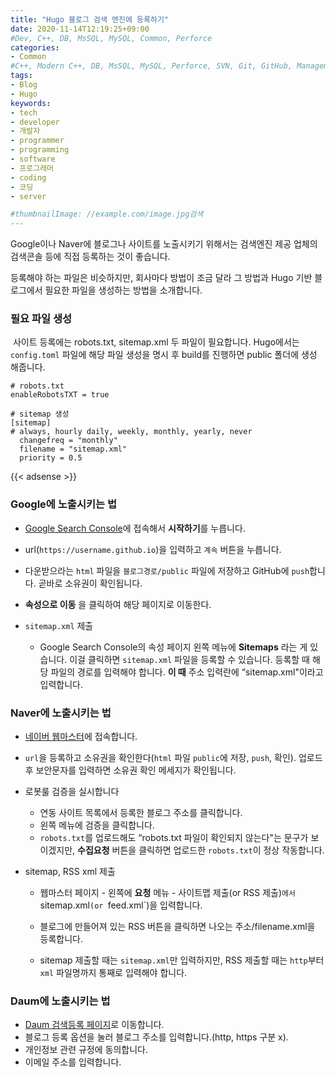 ```yaml
---
title: "Hugo 블로그 검색 엔진에 등록하기"
date: 2020-11-14T12:19:25+09:00
#Dev, C++, DB, MsSQL, MySQL, Common, Perforce
categories:
- Common
#C++, Modern C++, DB, MsSQL, MySQL, Perforce, SVN, Git, GitHub, Management
tags:
- Blog
- Hugo
keywords:
- tech
- developer
- 개발자
- programmer
- programming
- software
- 프로그래머
- coding
- 코딩
- server

#thumbnailImage: //example.com/image.jpg검색
---
```


Google이나 Naver에 블로그나 사이트를 노출시키기 위해서는 검색엔진 제공 업체의 검색콘솔 등에 직접 등록하는 것이 좋습니다.

등록해야 하는 파일은 비슷하지만, 회사마다 방법이 조금 달라 그 방법과 Hugo 기반 블로그에서 필요한 파일을 생성하는 방법을 소개합니다.

<!--more-->

  

  

### 필요 파일 생성

​	사이트 등록에는 robots.txt, sitemap.xml 두 파일이 필요합니다.
​	Hugo에서는 `config.toml` 파일에 해당 파일 생성을 명시 후 build를 진행하면 public 폴더에 생성 해줍니다.

```
# robots.txt
enableRobotsTXT = true

# sitemap 생성
[sitemap]
# always, hourly daily, weekly, monthly, yearly, never
  changefreq = "monthly"
  filename = "sitemap.xml"
  priority = 0.5
```

  

{{< adsense >}}

### Google에 노출시키는 법

- [Google Search Console](https://search.google.com/search-console/about?hl=ko)에 접속해서 **시작하기**를 누릅니다.

- url(`https://username.github.io`)을 입력하고 `계속` 버튼을 누릅니다.

- 다운받으라는 `html` 파일을 `블로그경로/public` 파일에 저장하고 GitHub에 `push`합니다. 곧바로 소유권이 확인됩니다.

- **속성으로 이동** 을 클릭하여 해당 페이지로 이동한다.

- `sitemap.xml` 제출

  - Google Search Console의 속성 페이지 왼쪽 메뉴에 **Sitemaps** 라는 게 있습니다. 이걸 클릭하면 `sitemap.xml` 파일을 등록할 수 있습니다. 등록할 때 해당 파일의 경로를 입력해야 합니다. **이 때** 주소 입력란에 “sitemap.xml"이라고 입력합니다. 






### Naver에 노출시키는 법

- [네이버 웹마스터](https://searchadvisor.naver.com/)에 접속합니다.
- `url`을 등록하고 소유권을 확인한다(`html` 파일 `public`에 저장, `push`, 확인). 업로드 후 보안문자를 입력하면 소유권 확인 메세지가 확인됩니다.
- 로봇룰 검증을 실시합니다
  - 연동 사이트 목록에서 등록한 블로그 주소를 클릭합니다.
  - 왼쪽 메뉴에 검증을 클릭합니다.
  - `robots.txt`를 업로드해도 “robots.txt 파일이 확인되지 않는다"는 문구가 보이겠지만, **수집요청** 버튼을 클릭하면 업로드한 `robots.txt`이 정상 작동합니다.

- sitemap, RSS xml 제출
  - 웹마스터 페이지 - 왼쪽에 **요청** 메뉴 - 사이트맵 제출(or RSS 제출)`에서 `sitemap.xml`(or `feed.xml`)을 입력합니다.
  
  - 블로그에 만들어져 있는 RSS 버튼을 클릭하면 나오는 주소/filename.xml을 등록합니다.
  
  - sitemap 제출할 때는 `sitemap.xml`만 입력하지만, RSS 제출할 때는 `http`부터 `xml` 파일명까지 통째로 입력해야 합니다.
  
  
  
  
  

### Daum에 노출시키는 법

- [Daum 검색등록 페이지](https://register.search.daum.net/index.daum)로 이동합니다.
- 블로그 등록 옵션을 눌러 블로그 주소를 입력합니다.(http, https 구분 x).
- 개인정보 관련 규정에 동의합니다.
- 이메일 주소를 입력합니다.